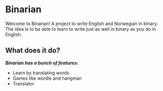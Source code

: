 # Binarian
Welcome to Binarian! A project to write English and Norwegian in binary. The idea is to be able to learn to write just as well in binary as you do in English. 

## What does it do?
***Binarian has a bunch of features:***

- Learn by translating words
- Games like wordle and hangman
- Translator


 